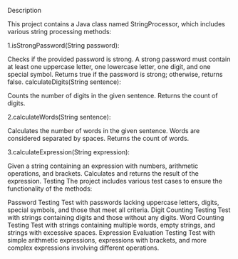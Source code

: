 Description


This project contains a Java class named StringProcessor, which includes various string processing methods:

1.isStrongPassword(String password):



Checks if the provided password is strong.
A strong password must contain at least one uppercase letter, one lowercase letter, one digit, and one special symbol.
Returns true if the password is strong; otherwise, returns false.
calculateDigits(String sentence):

Counts the number of digits in the given sentence.
Returns the count of digits.


2.calculateWords(String sentence):



Calculates the number of words in the given sentence.
Words are considered separated by spaces.
Returns the count of words.


3.calculateExpression(String expression):



Given a string containing an expression with numbers, arithmetic operations, and brackets.
Calculates and returns the result of the expression.
Testing
The project includes various test cases to ensure the functionality of the methods:

Password Testing
Test with passwords lacking uppercase letters, digits, special symbols, and those that meet all criteria.
Digit Counting Testing
Test with strings containing digits and those without any digits.
Word Counting Testing
Test with strings containing multiple words, empty strings, and strings with excessive spaces.
Expression Evaluation Testing
Test with simple arithmetic expressions, expressions with brackets, and more complex expressions involving different operations.
